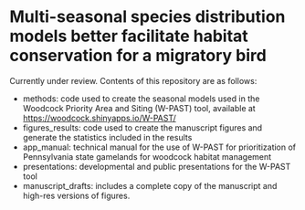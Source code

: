 # Multi-seasonal species distribution models better facilitate habitat conservation for a migratory bird
 
Currently under review. Contents of this repository are as follows:
- methods: code used to create the seasonal models used in the Woodcock Priority Area and Siting (W-PAST) tool, available at https://woodcock.shinyapps.io/W-PAST/
- figures_results: code used to create the manuscript figures and generate the statistics included in the results
- app_manual: technical manual for the use of W-PAST for prioritization of Pennsylvania state gamelands for woodcock habitat management
- presentations: developmental and public presentations for the W-PAST tool
- manuscript_drafts: includes a complete copy of the manuscript and high-res versions of figures.




